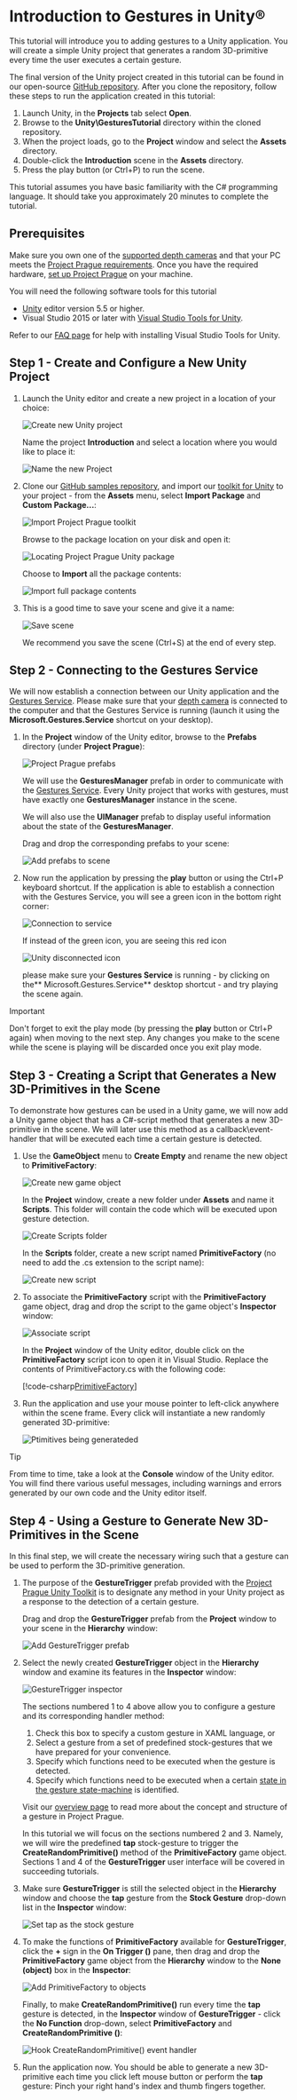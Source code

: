 # Introduction to Gestures in Unity®

This tutorial will introduce you to adding gestures to a Unity application. You will create a simple Unity project that generates a random 3D-primitive every time the user executes a certain gesture.

The final version of the Unity project created in this tutorial can be found in our open-source [GitHub repository](https://github.com/Microsoft/Gestures-Samples/tree/master/Unity). After you clone the repository, follow these steps to run the application created in this tutorial:
1. Launch Unity, in the **Projects** tab select **Open**.
2. Browse to the **Unity\GesturesTutorial** directory within the cloned repository.
3. When the project loads, go to the **Project** window and select the **Assets** directory.
4. Double-click the **Introduction** scene in the **Assets** directory.
5. Press the play button (or Ctrl+P) to run the scene.

This tutorial assumes you have basic familiarity with the C# programming language. It should take you approximately 20 minutes to complete the tutorial.

## Prerequisites

Make sure you own one of the [supported depth cameras](index.md#supported-depth-cameras) and that your PC meets the [Project Prague requirements](index.md#hardware-and-software-requirements). Once you have the required hardware, [set up Project Prague](index.md#setting-up-project-prague-on-your-machine) on your machine.

You will need the following software tools for this tutorial

- [Unity](https://unity3d.com/get-unity/download) editor version 5.5 or higher.
- Visual Studio 2015 or later with [Visual Studio Tools for Unity](https://www.visualstudio.com/vs/unity-tools/).

Refer to our [FAQ page](faq.md#i-have-visual-studio-2017-and-i-would-like-to-use-it-as-the-c#-script-editor-for-unity-what-do-i-need-to-do?) for help with installing Visual Studio Tools for Unity.

## Step 1 - Create and Configure a New Unity Project

1. Launch the Unity editor and create a new project in a location of your choice:

    ![Create new Unity project](Images\UnityCreateNewProject.png)

    Name the project **Introduction** and select a location where you would like to place it:

    ![Name the new Project](Images\UnityNameNewProject.png)

1. Clone our [GitHub samples repository](https://github.com/Microsoft/Gestures-Samples/tree/Unity), and import our [toolkit for Unity](https://github.com/Microsoft/Gestures-Samples/blob/master/Unity/Microsoft.Gestures.Toolkit.unitypackage) to your project - from the **Assets** menu, select **Import Package** and **Custom Package...**:

    ![Import Project Prague toolkit](Images\UnityImportPackageMenu.png)

    Browse to the package location on your disk and open it:

    ![Locating Project Prague Unity package](Images\UnityBrowsingToPackageLocation.png)

    Choose to **Import** all the package contents:

    ![Import full package contents](Images\UnityImportAllPackageContents.png)

1. This is a good time to save your scene and give it a name:

    ![Save scene](Images\UnitySaveScene.png)

    We recommend you save the scene (Ctrl+S) at the end of every step.

## Step 2 - Connecting to the Gestures Service

We will now establish a connection between our Unity application and the [Gestures Service](getting-started-gestures-service.md). Please make sure that your [depth camera](index.md#supported-depth-cameras) is connected to the computer and that the Gestures Service is running (launch it using the **Microsoft.Gestures.Service** shortcut on your desktop).

1. In the **Project** window of the Unity editor, browse to the **Prefabs** directory (under **Project Prague**):

    ![Project Prague prefabs](Images\UnityProjectPraguePrefabs.png)

    We will use the **GesturesManager** prefab in order to communicate with the [Gestures Service](getting-started-gestures-service.md). Every Unity project that works with gestures, must have exactly one **GesturesManager** instance in the scene.

    We will also use the **UIManager** prefab to display useful information about the state of the **GesturesManager**.

    Drag and drop the corresponding prefabs to your scene:

    ![Add prefabs to scene](Images\UnityAddPrefabs.png)

1. Now run the application by pressing the **play** button or using the Ctrl+P keyboard shortcut. If the application is able to establish a connection with the Gestures Service, you will see a green icon in the bottom right corner:

    ![Connection to service](Images\UnityConnectionToService.png)

    If instead of the green icon, you are seeing this red icon

    ![Unity disconnected icon](Images\UnityDisconnectedIcon.png)

    please make sure your **Gestures Service** is running - by clicking on the** Microsoft.Gestures.Service** desktop shortcut - and try playing the scene again.

> [!IMPORTANT]
> Don't forget to exit the play mode (by pressing the **play** button or Ctrl+P again) when moving to the next step. Any changes you make to the scene while the scene is playing will be discarded once you exit play mode.

## Step 3 - Creating a Script that Generates a New 3D-Primitives in the Scene

To demonstrate how gestures can be used in a Unity game, we will now add a Unity game object that has a C#-script method that generates a new 3D-primitive in the scene. We will later use this method as a callback\event-handler that will be executed each time a certain gesture is detected.

1. Use the **GameObject** menu to  **Create Empty** and rename the new object to **PrimitiveFactory**:

    ![Create new game object](Images\UnityCreateGameObject.png)

    In the **Project** window, create a new folder under **Assets** and name it **Scripts**. This folder will contain the code which will be executed upon gesture detection.

    ![Create Scripts folder](Images\UnityCreateNewFolder.png)

    In the **Scripts** folder, create a new script named **PrimitiveFactory** (no need to add the .cs extension to the script name):

    ![Create new script](Images\UnityCreateScript.png)

1. To associate the **PrimitiveFactory** script with the **PrimitiveFactory** game object, drag and drop the script to the game object's **Inspector** window:

    ![Associate script](Images\UnityAssociateScript.png)

    In the **Project** window of the Unity editor, double click on the **PrimitiveFactory** script icon to open it in Visual Studio. Replace the contents of PrimitiveFactory.cs with the following code:

    [!code-csharp[PrimitiveFactory](CodeSnippets\PrimitiveFactory.cs)]

1. Run the application and use your mouse pointer to left-click anywhere within the scene frame. Every click will instantiate a new randomly generated 3D-primitive:

    ![Ptimitives being generateded](Images\UnityObjectSpawn.png)

> [!TIP]
> From time to time, take a look at the **Console** window of the Unity editor. You will find there various useful messages, including warnings and errors generated by our own code and the Unity editor itself.

## Step 4 - Using a Gesture to Generate New 3D-Primitives in the Scene

In this final step, we will create the necessary wiring such that a gesture can be used to perform the 3D-primitive generation.

1. The purpose of the **GestureTrigger** prefab provided with the [Project Prague Unity Toolkit](https://www.assetstore.unity3d.com/en/) is to designate any method in your Unity project as a response to the detection of a certain gesture.

    Drag and drop the **GestureTrigger** prefab from the **Project** window to your scene in the **Hierarchy** window:

    ![Add GestureTrigger prefab](Images\UnityAddGestureTriggerPrefab.png)

1. Select the newly created **GestureTrigger** object in the **Hierarchy** window and examine its features in the **Inspector** window:

    ![GestureTrigger inspector](Images\UnityGestureTriggerInspector.png)

    The sections numbered 1 to 4 above allow you to configure a gesture and its corresponding handler method:

    1. Check this box to specify a custom gesture in XAML language, or
    1. Select a gesture from a set of predefined stock-gestures that we have prepared for your convenience.
    1. Specify which functions need to be executed when the gesture is detected.
    1. Specify which functions need to be executed when a certain [state in the gesture state-machine](index.md#gesture) is identified.

    Visit our [overview page](index.md#gesture) to read more about the concept and structure of a gesture in Project Prague.

    In this tutorial we will focus on the sections numbered 2 and 3. Namely, we will wire the predefined **tap** stock-gesture to trigger the **CreateRandomPrimitive()** method of the **PrimitiveFactory** game object. Sections 1 and 4 of the **GestureTrigger** user interface will be covered in succeeding tutorials.

1. Make sure **GestureTrigger** is still the selected object in the **Hierarchy** window and choose the **tap** gesture from the **Stock Gesture** drop-down list in the **Inspector** window:

    ![Set tap as the stock gesture](Images\UnityGestureTriggerTap.png)

1. To make the functions of **PrimitiveFactory** available for **GestureTrigger**, click the **+** sign in the **On Trigger ()** pane, then drag and drop the **PrimitiveFactory** game object from the **Hierarchy** window to the **None (object)** box in the **Inspector**:

    ![Add PrimitiveFactory to objects](Images\UnityAddingEventHandler.png)

    Finally, to make **CreateRandomPrimitive()** run every time the **tap** gesture is detected, in the **Inspector** window of **GestureTrigger** - click the **No Function** drop-down, select **PrimitiveFactory** and **CreateRandomPrimitive ()**:

    ![Hook CreateRandomPrimitive() event handler](Images\UnityHookingEventHandler.png)

1. Run the application now. You should be able to generate a new 3D-primitive each time you click left mouse button or perform the **tap** gesture: Pinch your right hand's index and thumb fingers together.